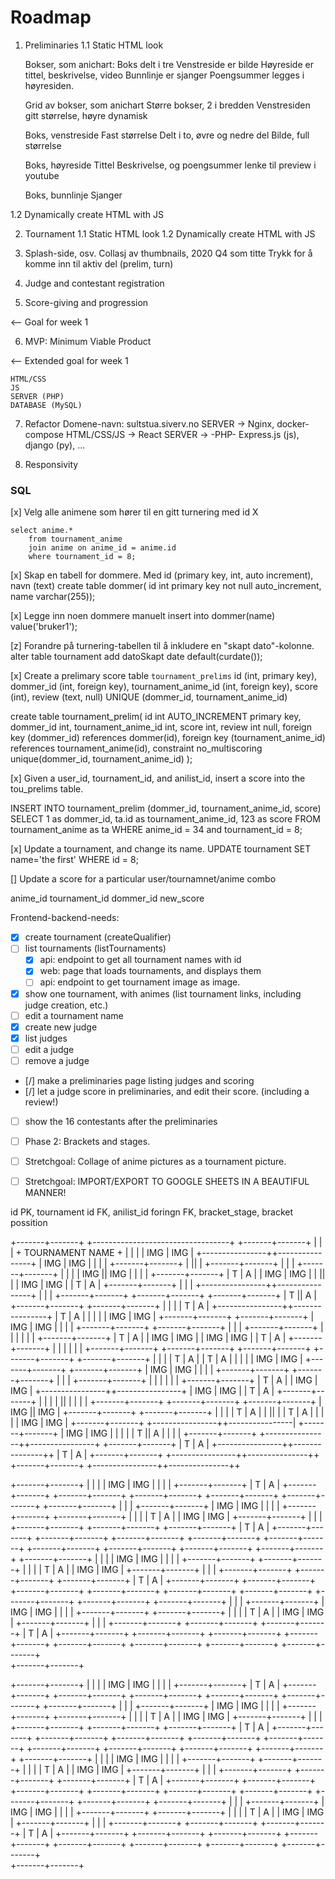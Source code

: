 
# Roadmap

1. Preliminaries
1.1 Static HTML look

    Bokser, som anichart:
        Boks delt i tre
        Venstreside er bilde
        Høyreside er tittel, beskrivelse, video
        Bunnlinje er sjanger
        Poengsummer legges i høyresiden.
    
    Grid av bokser, som anichart
        Større bokser, 2 i bredden
        Venstresiden gitt størrelse, høyre dynamisk

    Boks, venstreside
        Fast størrelse
        Delt i to, øvre og nedre del
        Bilde, full størrelse

    Boks, høyreside
        Tittel
        Beskrivelse, og poengsummer
        lenke til preview i youtube
    
    Boks, bunnlinje
        Sjanger


1.2 Dynamically create HTML with JS

2. Tournament
1.1 Static HTML look
1.2 Dynamically create HTML with JS

3. Splash-side, osv.
    Collasj av thumbnails,
    2020 Q4 som titte
    Trykk for å komme inn til aktiv del (prelim, turn)


4. Judge and contestant registration

5. Score-giving and progression

<-- Goal for week 1

6. MVP: Minimum Viable Product

<-- Extended goal for week 1

    HTML/CSS
    JS
    SERVER (PHP)
    DATABASE (MySQL)
7. Refactor
    Domene-navn: sultstua.siverv.no
    SERVER -> Nginx, docker-compose
    HTML/CSS/JS -> React
    SERVER -> -PHP- Express.js (js), django (py), ...

8. Responsivity












### SQL


[x] Velg alle animene som hører til en gitt turnering med id X

```
select anime.*
    from tournament_anime
    join anime on anime_id = anime.id
	where tournament_id = 8;
```

[x] Skap en tabell for dommere. Med id (primary key, int, auto increment), navn (text)
create table dommer(
	id int primary key not null auto_increment,
    name varchar(255));


[x] Legge inn noen dommere manuelt
insert into dommer(name)
	value('bruker1');


[z] Forandre på turnering-tabellen til å inkludere en "skapt dato"-kolonne. 
alter table tournament
	add datoSkapt date default(curdate());



[x] Create a prelimary score table `tournament_prelims`
    id (int, primary key),
    dommer_id (int, foreign key),
    tournament_anime_id (int, foreign key),
    score (int),
    review (text, null)
    UNIQUE (dommer_id, tournament_anime_id)

create table tournament_prelim(
	id int AUTO_INCREMENT primary key,
	dommer_id int, 
    tournament_anime_id int,
    score int, 
    review int null,
    foreign key (dommer_id) 
		references dommer(id),
    foreign key (tournament_anime_id) 
		references tournament_anime(id),
    constraint no_multiscoring unique(dommer_id, tournament_anime_id) );
    


[x] Given a user_id, tournament_id, and anilist_id, insert a score into the tou_prelims table.

INSERT INTO tournament_prelim
    (dommer_id, tournament_anime_id, score)
SELECT 1 as dommer_id, ta.id as tournament_anime_id, 123 as score
    FROM tournament_anime as ta
    WHERE anime_id = 34 and tournament_id = 8;


[x] Update a tournament, and change its name.
UPDATE tournament
    SET name='the first'
    WHERE id = 8;

[] Update a score for a particular user/tournamnet/anime combo


anime_id
tournament_id
dommer_id
new_score











Frontend-backend-needs:


- [x] create tournament (createQualifier)
- [ ] list tournaments (listTournaments)
    - [x] api: endpoint to get all tournament names with id
    - [x] web: page that loads tournaments, and displays them
    - [ ] api: endpoint to get tournament image as image.
- [x] show one tournament, with animes (list tournament links, including judge creation, etc.)
- [ ] edit a tournament name
- [x] create new judge
- [x] list judges
- [ ] edit a judge
- [ ] remove a judge
- [/] make a preliminaries page listing judges and scoring
- [/] let a judge score in preliminaries, and edit their score. (including a review!)
- [ ] show the 16 contestants after the preliminaries
- [ ] Phase 2: Brackets and stages.
- [ ] Stretchgoal: Collage of anime pictures as a tournament picture.
- [ ] Stretchgoal: IMPORT/EXPORT TO GOOGLE SHEETS IN A BEAUTIFUL MANNER!




id PK, tournament id FK, anilist_id foringn FK, bracket_stage, bracket possition

 
+-------+-------+                        +----------------------------------+                         +-------+-------+ 
|       |       |                        +          TOURNAMENT NAME         +                         |       |       | 
|  IMG  |  IMG  |                        +----------------++----------------+                         |  IMG  |  IMG  | 
|       |       |  +-------+-------+     |                ||                |     +-------+-------+   |       |       | 
+-------+-------+  |       |       |     |      IMG       ||       IMG      |     |       |       |   +-------+-------+ 
|   T   |   A   |  |  IMG  |  IMG  |     |                ||                |     |  IMG  |  IMG  |   |   T   |   A   | 
+-------+-------+  |       |       |     +----------------++----------------+     |       |       |   +-------+-------+ 
+-------+-------+  +-------+-------+     |       T        ||        A       |     +-------+-------+   +-------+-------+ 
|       |       |  |   T   |   A   |     +----------------++----------------+     |   T   |   A   |   |       |       | 
|  IMG  |  IMG  |  +-------+-------+                                              +-------+-------+   |  IMG  |  IMG  | 
|       |       |                       +-------+-------+    +-------+-------+                        |       |       | 
+-------+-------+                       |       |       |    |       |       |                        +-------+-------+ 
|   T   |   A   |                       |  IMG  |  IMG  |    |  IMG  |  IMG  |                        |   T   |   A   | 
+-------+-------+                       |       |       |    |       |       |                        +-------+-------+ 
+-------+-------+                       +-------+-------+    +-------+-------+                        +-------+-------+ 
|       |       |                       |   T   |   A   |    |   T   |   A   |                        |       |       | 
|  IMG  |  IMG  |                       +-------+-------+    +-------+-------+                        |  IMG  |  IMG  | 
|       |       |  +-------+-------+                                              +-------+-------+   |       |       | 
+-------+-------+  |       |       |                                              |       |       |   +-------+-------+ 
|   T   |   A   |  |  IMG  |  IMG  |     +----------------++----------------+     |  IMG  |  IMG  |   |   T   |   A   | 
+-------+-------+  |       |       |     |                ||                |     |       |       |   +-------+-------+ 
+-------+-------+  +-------+-------+     |      IMG       ||       IMG      |     +-------+-------+   +-------+-------+ 
|       |       |  |   T   |   A   |     |                ||                |     |   T   |   A   |   |       |       | 
|  IMG  |  IMG  |  +-------+-------+     +----------------++----------------|     +-------+-------+   |  IMG  |  IMG  | 
|       |       |                        |       T        ||        A       |                         |       |       | 
+-------+-------+                        +----------------++----------------+                         +-------+-------+ 
|   T   |   A   |                        +----------------++---------------++                         |   T   |   A   | 
+-------+-------+                        +----------------++---------------++                         +-------+-------+ 
                                         +----------------++---------------++































+-------+-------+
|       |       |
|  IMG  |  IMG  |
|       |       |
+-------+-------+
|   T   |   A   |
+-------+-------+
+-------+-------+
+-------+-------+
+-------+-------+   +-------+-------+
+-------+-------+   |       |       |
+-------+-------+   |  IMG  |  IMG  |
                    |       |       |
+-------+-------+   +-------+-------+
|       |       |   |   T   |   A   |
|  IMG  |  IMG  |   +-------+-------+
|       |       |   +-------+-------+
+-------+-------+   +-------+-------+
|   T   |   A   |   +-------+-------+
+-------+-------+   +-------+-------+
+-------+-------+   +-------+-------+
+-------+-------+
+-------+-------+
+-------+-------+                       +-------+-------+
+-------+-------+                       |       |       |
                                        |  IMG  |  IMG  |
                                        |       |       |
+-------+-------+                       +-------+-------+
|       |       |                       |   T   |   A   |
|  IMG  |  IMG  |                       +-------+-------+
|       |       |                       +-------+-------+
+-------+-------+                       +-------+-------+
|   T   |   A   |                       +-------+-------+
+-------+-------+                       +-------+-------+
+-------+-------+                       +-------+-------+
+-------+-------+
+-------+-------+   +-------+-------+
+-------+-------+   |       |       |
+-------+-------+   |  IMG  |  IMG  |
                    |       |       |
+-------+-------+   +-------+-------+
|       |       |   |   T   |   A   |
|  IMG  |  IMG  |   +-------+-------+
|       |       |   +-------+-------+
+-------+-------+   +-------+-------+
|   T   |   A   |   +-------+-------+
+-------+-------+   +-------+-------+
+-------+-------+   +-------+-------+
+-------+-------+
+-------+-------+
+-------+-------+   
+-------+-------+   



+-------+-------+
|       |       |
|  IMG  |  IMG  |
|       |       |
+-------+-------+
|   T   |   A   |
+-------+-------+
+-------+-------+
+-------+-------+
+-------+-------+   +-------+-------+
+-------+-------+   |       |       |
+-------+-------+   |  IMG  |  IMG  |
                    |       |       |
+-------+-------+   +-------+-------+
|       |       |   |   T   |   A   |
|  IMG  |  IMG  |   +-------+-------+
|       |       |   +-------+-------+
+-------+-------+   +-------+-------+
|   T   |   A   |   +-------+-------+
+-------+-------+   +-------+-------+
+-------+-------+   +-------+-------+
+-------+-------+
+-------+-------+
+-------+-------+                       +-------+-------+
+-------+-------+                       |       |       |
                                        |  IMG  |  IMG  |
                                        |       |       |
+-------+-------+                       +-------+-------+
|       |       |                       |   T   |   A   |
|  IMG  |  IMG  |                       +-------+-------+
|       |       |                       +-------+-------+
+-------+-------+                       +-------+-------+
|   T   |   A   |                       +-------+-------+
+-------+-------+                       +-------+-------+
+-------+-------+                       +-------+-------+
+-------+-------+
+-------+-------+   +-------+-------+
+-------+-------+   |       |       |
+-------+-------+   |  IMG  |  IMG  |
                    |       |       |
+-------+-------+   +-------+-------+
|       |       |   |   T   |   A   |
|  IMG  |  IMG  |   +-------+-------+
|       |       |   +-------+-------+
+-------+-------+   +-------+-------+
|   T   |   A   |   +-------+-------+
+-------+-------+   +-------+-------+
+-------+-------+   +-------+-------+
+-------+-------+
+-------+-------+
+-------+-------+   
+-------+-------+   